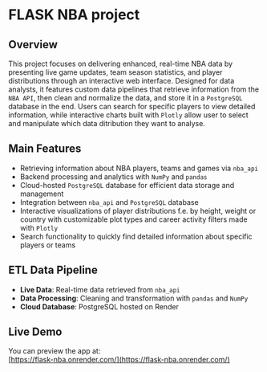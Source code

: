 # FLASK NBA project

## Overview 
This project focuses on delivering enhanced, real-time NBA data by presenting live game updates, team season statistics, and player distributions through an interactive web interface. Designed for data analysts, it features custom data pipelines that retrieve information from the `NBA API`, then clean and normalize the data, and store it in a `PostgreSQL` database in the end. Users can search for specific players to view detailed information, while interactive charts built with `Plotly` allow user to select and manipulate which data ditribution they want to analyse.

## Main Features
- Retrieving information about NBA players, teams and games via `nba_api`
- Backend processing and analytics with `NumPy` and `pandas`
- Cloud-hosted `PostgreSQL` database for efficient data storage and management
- Integration between `nba_api` and `PostgreSQL` database
- Interactive visualizations of player distributions f.e. by height, weight or country with customizable plot types and career activity filters made with `Plotly`
- Search functionality to quickly find detailed information about specific players or teams

## ETL Data Pipeline
- **Live Data**: Real-time data retrieved from `nba_api`
- **Data Processing**: Cleaning and transformation with `pandas` and `NumPy`
- **Cloud Database**: PostgreSQL hosted on Render

## Live Demo
You can preview the app at:  
[https://flask-nba.onrender.com/](https://flask-nba.onrender.com/)
